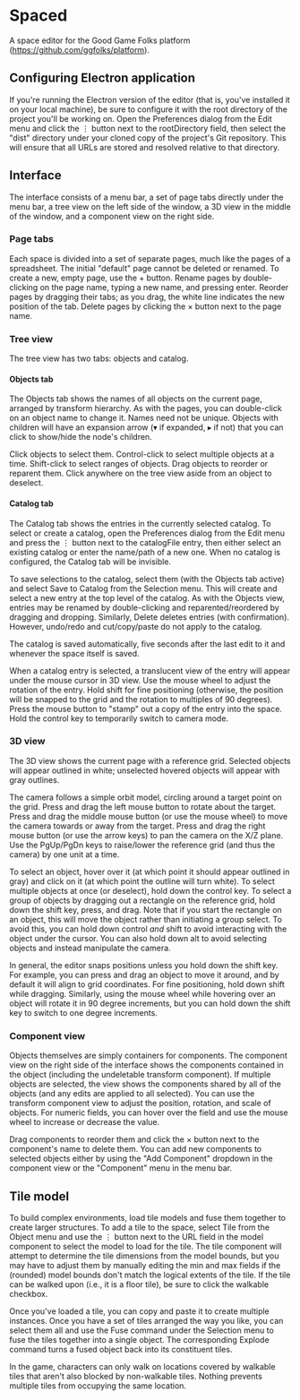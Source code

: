 # Spaced
A space editor for the Good Game Folks platform (https://github.com/ggfolks/platform).

## Configuring Electron application
If you're running the Electron version of the editor (that is, you've installed it on your local
machine), be sure to configure it with the root directory of the project you'll be working on.
Open the Preferences dialog from the Edit menu and click the ⋮ button next to the rootDirectory
field, then select the "dist" directory under your cloned copy of the project's Git repository.
This will ensure that all URLs are stored and resolved relative to that directory.

## Interface
The interface consists of a menu bar, a set of page tabs directly under the menu bar, a tree view
on the left side of the window, a 3D view in the middle of the window, and a component view on the
right side.

### Page tabs
Each space is divided into a set of separate pages, much like the pages of a spreadsheet.  The
initial "default" page cannot be deleted or renamed.  To create a new, empty page, use the + button.
Rename pages by double-clicking on the page name, typing a new name, and pressing enter.  Reorder
pages by dragging their tabs; as you drag, the white line indicates the new position of the tab.
Delete pages by clicking the × button next to the page name.

### Tree view
The tree view has two tabs: objects and catalog.

#### Objects tab
The Objects tab shows the names of all objects on the current page, arranged by transform hierarchy.
As with the pages, you can double-click on an object name to change it.  Names need not be unique.
Objects with children will have an expansion arrow (▾ if expanded, ▸ if not) that you can click to
show/hide the node's children.

Click objects to select them.  Control-click to select multiple objects at a time.  Shift-click to
select ranges of objects.  Drag objects to reorder or reparent them.  Click anywhere on the tree
view aside from an object to deselect.

#### Catalog tab
The Catalog tab shows the entries in the currently selected catalog.  To select or create a
catalog, open the Preferences dialog from the Edit menu and press the ⋮ button next to the
catalogFile entry, then either select an existing catalog or enter the name/path of a new one. When
no catalog is configured, the Catalog tab will be invisible.

To save selections to the catalog, select them (with the Objects tab active) and select Save to
Catalog from the Selection menu.  This will create and select a new entry at the top level of the
catalog.  As with the Objects view, entries may be renamed by double-clicking and
reparented/reordered by dragging and dropping.  Similarly, Delete deletes entries (with
confirmation).  However, undo/redo and cut/copy/paste do not apply to the catalog.

The catalog is saved automatically, five seconds after the last edit to it and whenever the space
itself is saved.

When a catalog entry is selected, a translucent view of the entry will appear under the mouse
cursor in 3D view.  Use the mouse wheel to adjust the rotation of the entry.  Hold shift for fine
positioning (otherwise, the position will be snapped to the grid and the rotation to multiples of
90 degrees).  Press the mouse button to "stamp" out a copy of the entry into the space.  Hold the
control key to temporarily switch to camera mode.

### 3D view
The 3D view shows the current page with a reference grid.  Selected objects will appear outlined
in white; unselected hovered objects will appear with gray outlines.

The camera follows a simple orbit model, circling around a target point on the grid.  Press and drag
the left mouse button to rotate about the target.  Press and drag the middle mouse button (or use
the mouse wheel) to move the camera towards or away from the target.  Press and drag the right
mouse button (or use the arrow keys) to pan the camera on the X/Z plane.  Use the PgUp/PgDn keys
to raise/lower the reference grid (and thus the camera) by one unit at a time.

To select an object, hover over it (at which point it should appear outlined in gray) and click on
it (at which point the outline will turn white).  To select multiple objects at once (or deselect),
hold down the control key.  To select a group of objects by dragging out a rectangle on the
reference grid, hold down the shift key, press, and drag.  Note that if you start the rectangle on
an object, this will move the object rather than initiating a group select.  To avoid this, you can
hold down control *and* shift to avoid interacting with the object under the cursor.  You can also
hold down alt to avoid selecting objects and instead manipulate the camera.

In general, the editor snaps positions unless you hold down the shift key.  For example, you can
press and drag an object to move it around, and by default it will align to grid coordinates.  For
fine positioning, hold down shift while dragging.  Similarly, using the mouse wheel while hovering
over an object will rotate it in 90 degree increments, but you can hold down the shift key to switch
to one degree increments.

### Component view
Objects themselves are simply containers for components.  The component view on the right side of
the interface shows the components contained in the object (including the undeletable transform
component).  If multiple objects are selected, the view shows the components shared by all of the
objects (and any edits are applied to all selected).  You can use the transform component view to
adjust the position, rotation, and scale of objects.  For numeric fields, you can hover over the
field and use the mouse wheel to increase or decrease the value.

Drag components to reorder them and click the × button next to the component's name to delete them.
You can add new components to selected objects either by using the "Add Component" dropdown in the
component view or the "Component" menu in the menu bar.

## Tile model
To build complex environments, load tile models and fuse them together to create larger structures.
To add a tile to the space, select Tile from the Object menu and use the ⋮ button next to the URL
field in the model component to select the model to load for the tile.  The tile component will
attempt to determine the tile dimensions from the model bounds, but you may have to adjust them by
manually editing the min and max fields if the (rounded) model bounds don't match the logical
extents of the tile.  If the tile can be walked upon (i.e., it is a floor tile), be sure to click
the walkable checkbox.

Once you've loaded a tile, you can copy and paste it to create multiple instances.  Once you have a
set of tiles arranged the way you like, you can select them all and use the Fuse command under the
Selection menu to fuse the tiles together into a single object.  The corresponding Explode command
turns a fused object back into its constituent tiles.

In the game, characters can only walk on locations covered by walkable tiles that aren't also
blocked by non-walkable tiles.  Nothing prevents multiple tiles from occupying the same location.

